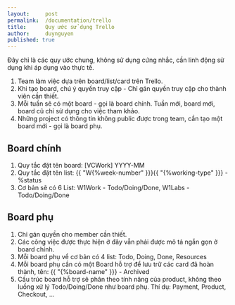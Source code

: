 ```yaml
---
layout:     post
permalink:  /documentation/trello
title:      Quy ước sử dụng Trello
author:     duynguyen
published: true
---
```




Đây chỉ là các quy ước chung, không sử dụng cứng nhắc, cần linh động sử dụng khi áp dụng 
vào thực tế.

1. Team làm việc dựa trên board/list/card trên Trello.
1. Khi tạo board, chú ý quyền truy cập - Chỉ gán quyền truy cập cho thành viên cần thiết.
1. Mỗi tuần sẽ có một board - gọi là board chính. Tuần mới, board mới, board cũ chỉ sử 
  dụng cho việc tham khảo.
1. Những project có thông tin không public được trong team, cần tạo một board mới - gọi là
  board phụ.

## Board chính

1. Quy tắc đặt tên board: [VCWork] YYYY-MM
1. Quy tắc đặt tên list: {{ "W{%week-number" }}}{{ "{%working-type" }}} - %status
1. Cơ bản sẽ có 6 List: W1Work - Todo/Doing/Done, W1Labs - Todo/Doing/Done

## Board phụ
1. Chỉ gán quyền cho member cần thiết.
1. Các công việc được thực hiện ở đây vẫn phải được mô tả ngắn gọn ở board chính.
1. Mỗi board phụ về cơ bản có 4 list: Todo, Doing, Done, Resources
1. Mỗi board phụ cần có một Board hỗ trợ để lưu trữ các card đã hoàn thành, tên: {{ "{%board-name" }}} - Archived
1. Cấu trúc board hỗ trợ sẽ phân theo tính năng của product, không theo luồng xử lý 
  Todo/Doing/Done như board phụ. Thí dụ: Payment, Product, Checkout, …